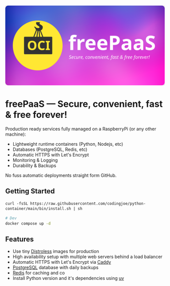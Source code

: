 <p align="center">
<img alt="freePaaS: Secure, convenient, fast & free forever!" src="logo.svg">
</p>

# freePaaS — Secure, convenient, fast & free forever!

Production ready services fully managed on a RaspberryPi (or any other machine):

- Lightweight runtime containers (Python, Nodejs, etc)
- Databases (PostgreSQL, Redis, etc)
- Automatic HTTPS with Let's Encrypt
- Monitoring & Logging
- Durability & Backups

No fuss automatic deployments straight form GitHub.

## Getting Started

```
curl -fsSL https://raw.githubusercontent.com/codingjoe/python-container/main/bin/install.sh | sh
```

```bash
# Dev
docker compose up -d
```

## Features

- Use tiny [Distroless] images for production
- High availability setup with multiple web servers behind a load balancer
- Automatic HTTPS with Let's Encrypt via [Caddy]
- [PostgreSQL] database with daily backups
- [Redis] for caching and co
- Install Python version and it's dependencies using [uv]

[caddy]: https://caddyserver.com/
[distroless]: https://github.com/GoogleContainerTools/distroless
[postgresql]: https://www.postgresql.org/
[redis]: https://redis.io/
[uv]: https://docs.astral.sh/uv/
